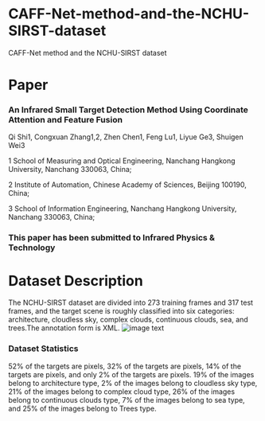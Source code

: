 # CAFF-Net-method-and-the-NCHU-SIRST-dataset
CAFF-Net method and the NCHU-SIRST dataset
# Paper
### An Infrared Small Target Detection Method Using Coordinate Attention and Feature Fusion
   Qi Shi1, Congxuan Zhang1,2, Zhen Chen1, Feng Lu1, Liyue Ge3, Shuigen Wei3 
   
1 School of Measuring and Optical Engineering, Nanchang Hangkong University, Nanchang 330063, China;

2	Institute of Automation, Chinese Academy of Sciences, Beijing 100190, China;

3 School of Information Engineering, Nanchang Hangkong University, Nanchang 330063, China; 
### This paper has been submitted to Infrared Physics & Technology


# Dataset Description
The NCHU-SIRST dataset are divided into 273 training frames and 317 test frames, 
and the target scene is roughly classified into six categories: architecture, cloudless sky, 
complex clouds, continuous clouds, sea, and trees.The annotation form is XML.
![image text](https://github.com/PCwenyue/raw_images/blob/master/shiQi-1.jpg)
### Dataset Statistics
52% of the targets are   pixels, 32% of the targets are   pixels, 14% of the targets are 
pixels, and only 2% of the targets are   pixels.
19% of the images belong to architecture type, 2% of the images belong to cloudless sky type,
21% of the images belong to complex cloud type, 26% of the images belong to continuous clouds type, 
7% of the images belong to sea type, and 25% of the images belong to Trees type.
  
